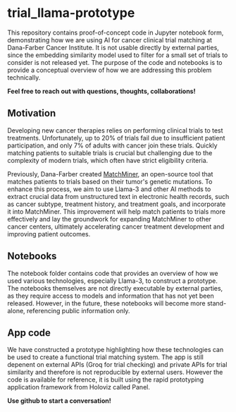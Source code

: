 # trial_llama-prototype
This repository contains proof-of-concept code in Jupyter notebook form, demonstrating how we are using AI for cancer clinical trial matching at Dana-Farber Cancer Institute. It is not usable directly by external parties, since the embedding similarity model used to filter for a small set of trials to consider is not released yet. The purpose of the code and notebooks is to provide a conceptual overview of how we are addressing this problem technically.

**Feel free to reach out with questions, thoughts, collaborations!**

## Motivation
Developing new cancer therapies relies on performing clinical trials to test treatments. Unfortunately, up to 20% of trials fail due to insufficient patient participation, and only 7% of adults with cancer join these trials. Quickly matching patients to suitable trials is crucial but challenging due to the complexity of modern trials, which often have strict eligibility criteria.

Previously, Dana-Farber created [MatchMiner](matchminer.org), an open-source tool that matches patients to trials based on their tumor's genetic mutations. To enhance this process, we aim to use Llama-3 and other AI methods to extract crucial data from unstructured text in electronic health records, such as cancer subtype, treatment history, and treatment goals, and incorporate it into MatchMiner. This improvement will help match patients to trials more effectively and lay the groundwork for expanding MatchMiner to other cancer centers, ultimately accelerating cancer treatment development and improving patient outcomes.

## Notebooks
The notebook folder contains code that provides an overview of how we used various technologies, especially Llama-3, to construct a prototype. The notebooks themselves are not directly executable by external parties, as they require access to models and information that has not yet been released. However, in the future, these notebooks will become more stand-alone, referencing public information only.

## App code
We have constructed a prototype highlighting how these technologies can be used to create a functional trial matching system. The app is still depenent on external APIs (Groq for trial checking) and private APIs for trial similarity and therefore is not reproducible by external users. However the code is available for reference, it is built using the rapid prototyping application framework from Holoviz called Panel.

**Use github to start a conversation!**


